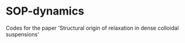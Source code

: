 # SOP-dynamics
Codes for the paper 'Structural origin of relaxation in dense colloidal suspensions'
